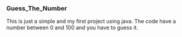 ### Guess_The_Number
This is just a simple and my first project using java. The code have a number between 0 and 100 and you have to guess it.
